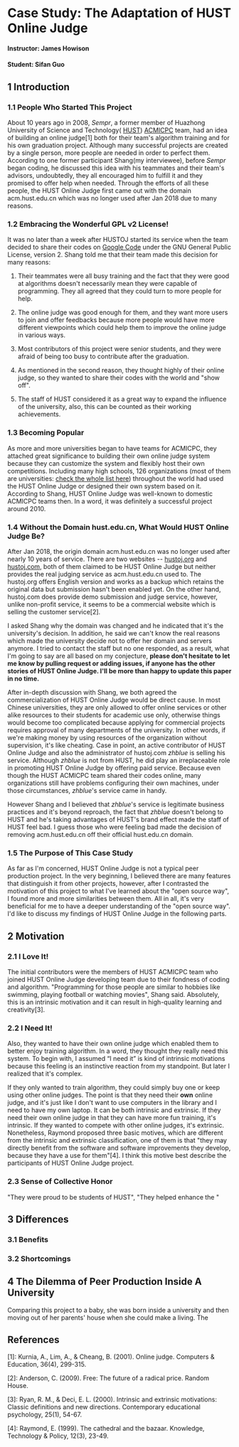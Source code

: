 # Case Study: The Adaptation of HUST Online Judge
#### Instructor: James Howison
#### Student: Sifan Guo

## 1 Introduction
### 1.1 People Who Started This Project
About 10 years ago in 2008, _Sempr_, a former member of Huazhong University of Science and Technology(  [HUST](https://en.wikipedia.org/wiki/Huazhong_University_of_Science_and_Technology)) [ACMICPC](https://en.wikipedia.org/wiki/ACM_International_Collegiate_Programming_Contest) team, had an idea of building an online judge[1] both for their team's algorithm training and for his own graduation project. Although many successful projects are created by a single person, more people are needed in order to perfect them. According to one former participant Shang(my interviewee), before _Sempr_ began coding, he discussed this idea with his teammates and their team's advisors, undoubtedly, they all encouraged him to fulfill it and they promised to offer help when needed. Through the efforts of all these people, the HUST Online Judge first came out with the domain acm.hust.edu.cn which was no longer used after Jan 2018 due to many reasons.


### 1.2 Embracing the Wonderful GPL v2 License!
It was no later than a week after HUSTOJ started its service when the team decided to share their codes on [Google Code](https://code.google.com/archive/p/hustoj/) under the GNU General Public License, version 2. Shang told me that their team made this decision for many reasons:

1. Their teammates were all busy training and the fact that they were good at algorithms doesn't necessarily mean they were capable of programming. They all agreed that they could turn to more people for help.

2. The online judge was good enough for them, and they want more users to join and offer feedbacks because more people would have more different viewpoints which could help them to improve the online judge in various ways.

3. Most contributors of this project were senior students, and they were afraid of being too busy to contribute after the graduation.

4. As mentioned in the second reason, they thought highly of their online judge, so they wanted to share their codes with the world and "show off".

5. The staff of HUST considered it as a great way to expand the influence of the university, also, this can be counted as their working achievements.


### 1.3 Becoming Popular
As more and more universities began to have teams for ACMICPC, they attached great significance to building their own online judge system because they can customize the system and flexibly host their own competitions. Including many high schools, 126 organizations (most of them are universities: [check the whole list here](https://code.google.com/archive/p/hustoj/)) throughout the world had used the HUST Online Judge or designed their own system based on it. According to Shang, HUST Online Judge was well-known to domestic ACMICPC teams then. In a word, it was definitely a successful project around 2010.


### 1.4 Without the Domain hust.edu.cn, What Would HUST Online Judge Be?
After Jan 2018, the origin domain acm.hust.edu.cn was no longer used after nearly 10 years of service. There are two websites -- [hustoj.org](http://www.hustoj.org) and [hustoj.com](http://www.hustoj.com/), both of them claimed to be HUST Online Judge but neither provides the real judging service as acm.hust.edu.cn used to. The hustoj.org offers English version and works as a backup which retains the original data but submission hasn't been enabled yet. On the other hand, hustoj.com does provide demo submission and judge service, however, unlike non-profit service, it seems to be a commercial website which is selling the customer service[2].

I asked Shang why the domain was changed and he indicated that it's the university's decision. In addition, he said we can't know the real reasons which made the university decide not to offer her domain and servers anymore. I tried to contact the staff but no one responded, as a result, what I'm going to say are all based on my conjecture, **please don't hesitate to let me know by pulling request or adding issues, if anyone has the other stories of HUST Online Judge. I'll be more than happy to update this paper in no time.**

After in-depth discussion with Shang, we both agreed the commercialization of HUST Online Judge would be direct cause. In most Chinese universities, they are only allowed to offer online services or other alike resources to their students for academic use only, otherwise things would become too complicated because applying for commercial projects requires approval of many departments of the university. In other words, if we're making money by using resources of the organization without supervision, it's like cheating. Case in point, an active contributor of HUST Online Judge and also the administrator of hustoj.com _zhblue_ is selling his service. Although _zhblue_ is not from HUST, he did play an irreplaceable role in promoting HUST Online Judge by offering paid service. Because even though the HUST ACMICPC team shared their codes online, many organizations still have problems configuring their own machines, under those circumstances, _zhblue_'s service came in handy.

However Shang and I believed that _zhblue_'s service is legitimate business practices and it's beyond reproach, the fact that _zhblue_ doesn't belong to HUST and he's taking advantages of HUST's brand effect made the staff of HUST feel bad. I guess those who were feeling bad made the decision of removing acm.hust.edu.cn off their official hust.edu.cn domain.


### 1.5 The Purpose of This Case Study
As far as I'm concerned, HUST Online Judge is not a typical peer production project. In the very beginning, I believed there are many features that distinguish it from other projects, however, after I contrasted the motivation of this project to what I've learned about the "open source way", I found more and more similarities between them. All in all, it's very beneficial for me to have a deeper understanding of the "open source way". I'd like to discuss my findings of HUST Online Judge in the following parts.


## 2 Motivation
### 2.1 I Love It!
The initial contributors were the members of HUST ACMICPC team who joined HUST Online Judge developing team due to their fondness of coding and algorithm. "Programming for those people are similar to hobbies like swimming, playing football or watching movies", Shang said. Absolutely, this is an intrinsic motivation and it can result in high-quality learning and creativity[3].


### 2.2 I Need It!
Also, they wanted to have their own online judge which enabled them to better enjoy training algorithm. In a word, they thought they really need this system. To begin with, I assumed “I need it” is kind of intrinsic motivations because this feeling is an instinctive reaction from my standpoint. But later I realized that it's complex.

If they only wanted to train algorithm, they could simply buy one or keep using other online judges. The point is that they need their **own** online judge, and it's just like I don't want to use computers in the library and I need to have my own laptop. It can be both intrinsic and extrinsic. If they need their own online judge in that they can have more fun training, it's intrinsic. If they wanted to compete with other online judges, it's extrinsic. Nonetheless, Raymond proposed three basic motives, which are different from the intrinsic and extrinsic classification, one of them is that "they may directly benefit from the software and software improvements they develop, because they have a use for them"[4]. I think this motive best describe the participants of HUST Online Judge project.


### 2.3 Sense of Collective Honor
"They were proud to be students of HUST", "They helped enhance the  "


## 3 Differences
### 3.1 Benefits


### 3.2 Shortcomings


## 4 The Dilemma of Peer Production Inside A University

Comparing this project to a baby, she was born inside a university and then moving out of her parents' house when she could make a living. The












## References
[1]: Kurnia, A., Lim, A., & Cheang, B. (2001). Online judge. Computers & Education, 36(4), 299-315.

[2]: Anderson, C. (2009). Free: The future of a radical price. Random House.

[3]: Ryan, R. M., & Deci, E. L. (2000). Intrinsic and extrinsic motivations: Classic definitions and new directions. Contemporary educational psychology, 25(1), 54-67.

[4]: Raymond, E. (1999). The cathedral and the bazaar. Knowledge, Technology & Policy, 12(3), 23-49.

